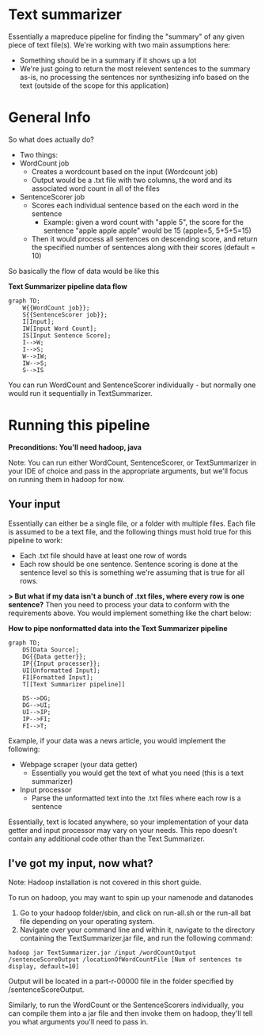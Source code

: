 # Text summarizer

Essentially a mapreduce pipeline for finding the "summary" of any given piece of text file(s). We're working with two main assumptions here:
- Something should be in a summary if it shows up a lot
- We're just going to return the most relevent sentences to the summary as-is, no processing the sentences nor synthesizing info based on the text (outside of the scope for this application)

# General Info

So what does actually do?
- Two things:
- WordCount job
  - Creates a wordcount based on the input (Wordcount job) 
  - Output would be a .txt file with two columns, the word and its associated word count in all of the files
- SentenceScorer job
  - Scores each individual sentence based on the each word in the sentence
    - Example: given a word count with "apple 5", the score for the sentence "apple apple apple" would be 15 (apple=5, 5+5+5=15)
  - Then it would process all sentences on descending score, and return the specified number of sentences along with their scores (default = 10)
 
So basically the flow of data would be like this

**Text Summarizer pipeline data flow**
```mermaid
graph TD;
    W{{WordCount job}};
    S{{SentenceScorer job}};
    I[Input];
    IW[Input Word Count];
    IS[Input Sentence Score];
    I-->W;
    I-->S;
    W-->IW;
    IW-->S;
    S-->IS
```

You can run WordCount and SentenceScorer individually - but normally one would run it sequentially in TextSummarizer.

# Running this pipeline

**Preconditions: You'll need hadoop, java**

Note: You can run either WordCount, SentenceScorer, or TextSummarizer in your IDE of choice and pass in the appropriate arguments, but we'll focus on running them in hadoop for now.

## Your input
Essentially can either be a single file, or a folder with multiple files. Each file is assumed to be a text file, and the following things must hold true for this pipeline to work:
- Each .txt file should have at least one row of words
- Each row should be one sentence. Sentence scoring is done at the sentence level so this is something we're assuming that is true for all rows.

**> But what if my data isn't a bunch of .txt files, where every row is one sentence?**
Then you need to process your data to conform with the requirements above. You would implement something like the chart below:

**How to pipe nonformatted data into the Text Summarizer pipeline**
```mermaid
graph TD;
    DS[Data Source];
    DG{{Data getter}};
    IP{{Input processer}};
    UI[Unformatted Input];
    FI[Formatted Input];
    T[[Text Summarizer pipeline]]

    DS-->DG;
    DG-->UI;
    UI-->IP;
    IP-->FI;
    FI-->T;
```

Example, if your data was a news article, you would implement the following:
- Webpage scraper (your data getter)
   - Essentially you would get the text of what you need (this is a text summarizer)
- Input processor
   - Parse the unformatted text into the .txt files where each row is a sentence
 
Essentially, text is located anywhere, so your implementation of your data getter and input processor may vary on your needs. This repo doesn't contain any additional code other than the Text Summarizer.

## I've got my input, now what?

Note: Hadoop installation is not covered in this short guide.

To run on hadoop, you may want to spin up your namenode and datanodes
1. Go to your hadoop folder/sbin, and click on run-all.sh or the run-all bat file depending on your operating system.
2. Navigate over your command line and within it, navigate to the directory containing the TextSummarizer.jar file, and run the following command:

`hadoop jar TextSummarizer.jar /input /wordCountOutput /sentenceScoreOutput /locationOfWordCountFile [Num of sentences to display, default=10]`

Output will be located in a part-r-00000 file in the folder specified by /sentenceScoreOutput.

Similarly, to run the WordCount or the SentenceScorers individually, you can compile them into a jar file and then invoke them on hadoop, they'll tell you what arguments you'll need to pass in.
